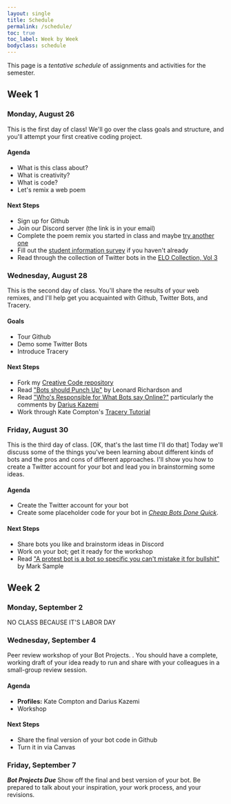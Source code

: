```yaml
---
layout: single
title: Schedule
permalink: /schedule/
toc: true
toc_label: Week by Week
bodyclass: schedule
---
```


This page is a _tentative schedule_ of assignments and activities for the semester. 
<!-- Generally speaking, each week will follow a similar format like so: - **Monday:** Workshops and critiques for the previous weeks' project - **Wednesday:** Introduction of a new concept, tool, programming language, etc. - **Friday:** In-class exercises and work on your weekly project _an idea: weekly awards or something based on their votes for each others' projects._ -->

## Week 1 
### Monday, August 26
This is the first day of class! We'll go over the class goals and structure, and you'll attempt your first creative coding project.

#### Agenda 
 * What is this class about?
 * What is creativity?
 * What is code?
 * Let's remix a web poem

#### Next Steps 
 * Sign up for Github
 * Join our Discord server (the link is in your email)
 * Complete the poem remix you started in class and maybe [try another one](http://nickm.com/poems/lede.html)
 * Fill out the [student information survey](https://airtable.com/shrxeWOPmYxBTdTFs) if you haven't already
 * Read through the collection of Twitter bots in the [ELO Collection, Vol 3](http://collection.eliterature.org/3/collection-bots.html)

<!-- demo a few things of the sort they'll be making this semester. Maybe one for each project type we're doing. -->

### Wednesday, August 28
This is the second day of class. You'll share the results of your web remixes, and I'll help get you acquainted with Github, Twitter Bots, and Tracery.

#### Goals
 * Tour Github 
 * Demo some Twitter Bots
 * Introduce Tracery

#### Next Steps
 * Fork my [Creative Code repository](https://github.com/zachwhalen/creativecode)
 * Read ["Bots should Punch Up"](https://www.crummy.com/2013/11/27/0) by Leonard Richardson and 
 * Read ["Who's Responsible for What Bots say Online?"](https://motherboard.vice.com/en_us/article/qkvneb/whos-responsible-for-what-bots-say-online) particularly the comments by [Darius Kazemi](http://tinysubversions.com/)
 * Work through Kate Compton's [Tracery Tutorial](http://www.crystalcodepalace.com/traceryTut.html)


### Friday, August 30
This is the third day of class. [OK, that's the last time I'll do that] Today we'll discuss some of the things you've been learning about different kinds of bots and the pros and cons of different approaches. I'll show you how to create a Twitter account for your bot and lead you in brainstorming some ideas.

#### Agenda
 * Create the Twitter account for your bot
 * Create some placeholder code for your bot in [_Cheap Bots Done Quick_](http://www.cheapbotsdonequick.com/).

#### Next Steps
 * Share bots you like and brainstorm ideas in Discord
 * Work on your bot; get it ready for the workshop
 * Read ["A protest bot is a bot so specific you can't mistake it for bullshit"](https://medium.com/@samplereality/a-protest-bot-is-a-bot-so-specific-you-cant-mistake-it-for-bullshit-90fe10b7fbaa) by Mark Sample



## Week 2 
### Monday, September 2
NO CLASS BECAUSE IT'S LABOR DAY

### Wednesday, September 4
Peer review workshop of your Bot Projects.
. You should have a complete, working draft of your idea ready to run and share with your colleagues in a small-group review session.

#### Agenda
 * **Profiles:** Kate Compton and Darius Kazemi
 * Workshop

#### Next Steps
 * Share the final version of your bot code in Github
 * Turn it in via Canvas

### Friday, September 7
**_Bot Projects Due_**
Show off the final and best version of your bot. Be prepared to talk about your inspiration, your work process, and your revisions.

<!--
## Week 3 
### Monday, September 10
Today you'll get to know your computer a little better, and I'll get you started with an introduction to Python.

#### Goals
 * Learn some command-line basics
 * Set up your Python environment on your computer and/or in the cloud.

#### Homework
 * Keep working on and getting to know Python. If you have the _Exploratory Programming_ book, take a look at the first 2 or 3 chapters. If you'd prefer to learn from a web-based method, check out the tutorials at <a href="http://www.learnpython.org">learnpython.org</a>.
 * Read the introduction and first two chapters of _Virtual Muse_ (through page 27).

### Wednesday, September 12
We'll talk about poetry and go further into Python with some syntax lessons, including libraries and some fundamental control structures like `for` loops. I'll also show you how to work with the full text of books that you can find on [Project Gutenberg](http://www.gutenberg.org).

#### Goals
 * Talk about poetry
 * Work with Project Gutenberg
 * Learn how to read and print the contents of a file

#### Homework
 * Read chapters 3 and 4 of _Virtual Muse_ (through page 53)
 

### Friday, September 14
CLASS CANCELED for "HURRICANE"

## Week 4
### Monday, September 17
Randomness in philosophy, poetry and Python.

#### Goals
 * Discuss chapters 3 and 4 of _Virtual Muse_
 * Learn how to work with randomness in Python

#### Homework
 * Brainstorm some poetry ideas by preparing "pseudocode" for how your poems will work.
 * Look for interesting data sets that might become part of your poem, and share them in Slack.

### Wednesday, September 19
Working with text. 


### Friday, September 21
Peer review workshop of your [Remix Projects](/creativecoding/projects/#project-remix). You should have a complete, working draft of your idea ready to run and share with your colleagues in a small-group review session.


## Week 5
### Monday, September 24
Today, the [**_Remix Projects are Due_**](/creativecoding/projects/#project-remix) so we'll start class with a 

#### Goals
 * Share your work
 * Learn how to work with code on Github

#### Homework
 * Improve your poem code somehow
 * Share the update in Slack

### Wednesday, September 26


### Friday, September 28
Defining functions and working with PyCorpora.

## Week 6
### Monday, October 1
Project Workshop.

### Wednesday, October 3
Project Workshop.

### Friday, October  5
[**Poetry Projects Due**](/creativecoding/projects/#project-more-poetry-oh-noetry)

#### Homework
 * Learn about glitch art starting with [this article](http://www.themachinestarts.com/read/2012-08-feedback-white-noise-and-glitches-cyberspace-strikes-back), [this documentary](http://www.youtube.com/watch?v=gr0yiOyvas4) and [this manifesto](http://art310-f12-hoy.wikispaces.umb.edu/file/view/Glitch+Studies+Manifesto+rewrite+for+Video+Vortex+2+reader.pdf).

## Week 7
### Monday, October  8
Working with images; databending with Audacity. 

### Wednesday, October 10
Pixel sorting in Python.


### Friday, October 12
Datamoshing with avidemux.

## Week 8
### Monday, October 15
FALL BREAK; NO CLASS

### Wednesday, October 17
Peer review and workshop.

### Friday, October 19
[**Glitch Gallery Projects Due**](/creativecoding/projects/#project-glitch)


## Week 9
### Monday, October 22
Getting started with p5.js and the screensaver project
#### Goals
 * Sign in to editor.p5js.org
 * Create a sketch
 * Make a drawing of a scene, a house, or a stick figure

#### Homework
 * Read about [the p5js community](https://p5js.org/community/)
 * Learn about [the history of screensavers](http://www.slate.com/articles/technology/future_tense/2017/07/a_farewell_to_screen_savers_the_imagined_dreams_of_our_machines.html)
 * Watch and play along with some more [Coding Train videos](https://www.youtube.com/playlist?list=PLRqwX-V7Uu6Zy51Q-x9tMWIv9cueOFTFA) (2.1 - 2.5)


### Wednesday, October 24
Working through the fundamentals of the P5.js web editor and brainstorming some screensavers.

#### Goals
 * Start sketching your screensaver idea.

#### Homework
 * Watch and work along with the 3.x series of [Coding Train](https://www.youtube.com/playlist?list=PLRqwX-V7Uu6Zy51Q-x9tMWIv9cueOFTFA) videos on conditional expressions and boolean values

### Friday, October 26
Start thinking through an object-oriented approach to animation.

#### Goals
 * Following along with the bouncing-DVD-logo example in class

#### Homework
 * _CODING TRAIN_

 
## Week 10
### Monday, October 29
Working on your projects.

### Wednesday, October 31
Working on your projects.

### Friday, November  2
[**Screensaver Projects Due**](/creativecoding/projects/#project-screensaver)
 
#### Homework
 * Read _Virtual Muse_, chapter 5, "Travesty"
 * Read about Leonard Richardson's ["In Dialogue"](https://github.com/leonardr/In-Dialogue/). Skim [the two sample books](https://github.com/leonardr/In-Dialogue/tree/master/entry), and see if you can run it yourself. 

## Week 11
### Monday, November  5
Introducing NaNoGenMo 

#### In-Class Goals
 * Generate your first "novel"

#### Homework
 * Read _Virtual Muse_, chapter 6, "Autopoet" and 7, "Prose"


### Wednesday, November  7
 * Working with the NaNoGenMo Corpus

#### In-Class Goals
 * Prepare for the "Poetry and Prose" reading to follow on Thursday

#### Homework
 * Choose one NaNoGenMo book from a previous year, read/skim it, and prepare a short presentation in which you summarize the book and discuss its strengths and your favorite parts of it.

### Thursday, November 8
Creative Code Reading at ELC's "Thursday Poetry and Prose" event! Bring your best work to share. 

### Friday, November  9
 * NaNoGenMo Book Reports

#### In-Class Goals
 * Deliver your "book report"

## Week 12
### Monday, November 12

### Wednesday, November 14

### Friday, November 16
Peer review workshop of your novels. Have a complete draft ready for reading and sharing by today.

## Week 13
### Monday, November 19
[**NaNoGenMo Projects Due**](/creativecoding/projects/#project-nanogenmo)

### Wednesday, November 21
THANKSGIVING

### Friday, November 23
THANKSGIVING

## Week 14
### Monday, November 26
What are clocks? What is time? This is the beginning of our exploration of this concept in software. We'll review some examples.

#### In-Class Goals
 * Discuss the nature of time and it's representation.
 * Try out time functions and the `map` function in p5js.

#### Homework
 * Review [these examples](https://github.com/golanlevin/lectures/tree/master/lecture_clock) from a lecture by Golan Levin.
 * Sketch (on paper) your idea for a graphical representation of the current time.


### Wednesday, November 28
Working through analog representations of time with the `map()` function.


### Friday, November 30
Working through discrete representations of time.


## Week 15
### Monday, December  3
k)
Sharing, fixing, and reviewing.


### Wednesday, December  5
[**Clock Projects Due**](/creativecoding/projects/#project-clock)


### Friday, December  7
Final review and reflection.


## Finals Week
[**Final Portfolios Due**](/creativecoding/projects/#final-portfolio) 
Our final exam is scheduled for Friday, December 14 from 8:30 - 11:00, so your final portfolios are due at 11:00. You **do not** need to attend this final exam or submit  your portfolio in person.
-->
